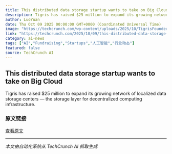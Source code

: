 ```yaml
---
title: This distributed data storage startup wants to take on Big Cloud
description: Tigris has raised $25 million to expand its growing network of localized data storage centers — the storage layer for decentralized computing infrastructure.
author: LuoYuan
date: Thu Oct 09 2025 00:00:00 GMT+0000 (Coordinated Universal Time)
image: "https://techcrunch.com/wp-content/uploads/2025/10/TigrisFounders0012.jpg?resize=1200,800"
link: "https://techcrunch.com/2025/10/09/this-distributed-data-storage-startup-wants-to-take-on-big-cloud/"
category: ai-news
tags: ["AI","Fundraising","Startups","人工智能","行业动态"]
featured: false
source: TechCrunch AI
---
```



## This distributed data storage startup wants to take on Big Cloud

Tigris has raised $25 million to expand its growing network of localized data storage centers — the storage layer for decentralized computing infrastructure.

### 原文链接
[查看原文](https://techcrunch.com/2025/10/09/this-distributed-data-storage-startup-wants-to-take-on-big-cloud/)

---
*本文由自动化系统从 TechCrunch AI 抓取生成*
